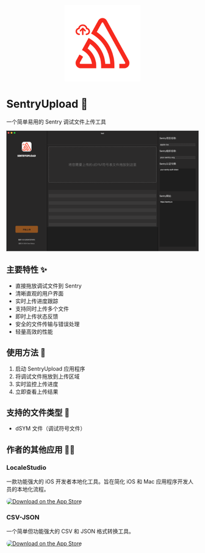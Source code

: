 <p align="center">
  <img src="images/logo.png" alt="SentryUpload Logo" width="200">
</p>

# SentryUpload 🚀

一个简单易用的 Sentry 调试文件上传工具

![SentryUpload Demo](images/sentry-upload-cn.png)

## 主要特性 ✨

- 直接拖放调试文件到 Sentry
- 清晰直观的用户界面
- 实时上传进度跟踪
- 支持同时上传多个文件
- 即时上传状态反馈
- 安全的文件传输与错误处理
- 轻量高效的性能

## 使用方法 📝

1. 启动 SentryUpload 应用程序
2. 将调试文件拖放到上传区域
3. 实时监控上传进度
4. 立即查看上传结果

## 支持的文件类型 📁

- dSYM 文件（调试符号文件）

## 作者的其他应用 🧑‍💻

### LocaleStudio

一款功能强大的 iOS 开发者本地化工具。旨在简化 iOS 和 Mac 应用程序开发人员的本地化流程。

<a href="https://apps.apple.com/cn/app/localestudio/id6738019789"><img src="https://tools.applemediaservices.com/api/badges/download-on-the-app-store/black/en-us?size=250x83&amp;releaseDate=1701216000" alt="Download on the App Store" style="border-radius: 13px; width: 180px; height: 60px;"></a>

### CSV-JSON

一个简单但功能强大的 CSV 和 JSON 格式转换工具。

<a href="https://apps.apple.com/cn/app/csv-json/id6448213098"><img src="https://tools.applemediaservices.com/api/badges/download-on-the-app-store/black/en-us?size=250x83&amp;releaseDate=1701216000" alt="Download on the App Store" style="border-radius: 13px; width: 180px; height: 60px;"></a>
